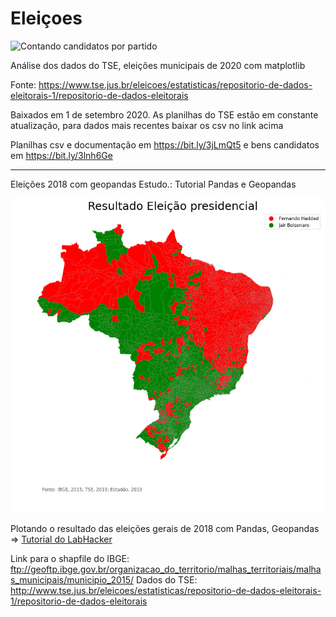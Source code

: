 # Eleiçoes

![Contando candidatos por partido](https://github.com/Rosangelafl/Eleicoes_Brasil/blob/master/count_cand_partido.png)

Análise dos dados do TSE, eleições municipais de 2020 com matplotlib

Fonte: https://www.tse.jus.br/eleicoes/estatisticas/repositorio-de-dados-eleitorais-1/repositorio-de-dados-eleitorais

Baixados em 1 de setembro 2020. As planilhas do TSE estão em constante atualização, para dados mais recentes baixar os csv no link acima

Planilhas csv e documentação em https://bit.ly/3jLmQt5 e bens candidatos em https://bit.ly/3lnh6Ge


__________________________________________



Eleições 2018 com geopandas
Estudo.: Tutorial Pandas e Geopandas

![Plotando o resultado das eleições](https://github.com/Rosangelafl/Eleicoes2018_geopandas/blob/master/download.png)

Plotando o resultado das eleições gerais de 2018 com Pandas, Geopandas => [Tutorial do LabHacker](https://youtu.be/hyDvL_CzbX4)

Link para o shapfile do IBGE: ftp://geoftp.ibge.gov.br/organizacao_do_territorio/malhas_territoriais/malhas_municipais/municipio_2015/
Dados do TSE: http://www.tse.jus.br/eleicoes/estatisticas/repositorio-de-dados-eleitorais-1/repositorio-de-dados-eleitorais


